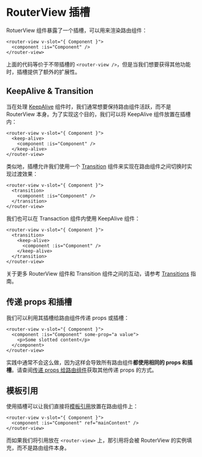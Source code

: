 # RouterView 插槽

RotuerView 组件暴露了一个插槽，可以用来渲染路由组件：

```vue-html
<router-view v-slot="{ Component }">
  <component :is="Component" />
</router-view>
```

上面的代码等价于不带插槽的 `<router-view />`，但是当我们想要获得其他功能时，插槽提供了额外的扩展性。

## KeepAlive & Transition

当在处理 [KeepAlive](https://vuejs.org/guide/built-ins/keep-alive.html) 组件时，我们通常想要保持路由组件活跃，而不是 RouterView 本身。为了实现这个目的，我们可以将 KeepAlive 组件放置在插槽内：

```vue-html
<router-view v-slot="{ Component }">
  <keep-alive>
    <component :is="Component" />
  </keep-alive>
</router-view>
```

类似地，插槽允许我们使用一个 [Transition](https://vuejs.org/guide/built-ins/transition.html) 组件来实现在路由组件之间切换时实现过渡效果：

```vue-html
<router-view v-slot="{ Component }">
  <transition>
    <component :is="Component" />
  </transition>
</router-view>
```

我们也可以在 Transaction 组件内使用 KeepAlive 组件：

```vue-html
<router-view v-slot="{ Component }">
  <transition>
    <keep-alive>
      <component :is="Component" />
    </keep-alive>
  </transition>
</router-view>
```

关于更多 RouterView 组件和 Transition 组件之间的互动，请参考 [Transitions](./transitions) 指南。

## 传递 props 和插槽

我们可以利用其插槽给路由组件传递 props 或插槽：

```vue-html
<router-view v-slot="{ Component }">
  <component :is="Component" some-prop="a value">
    <p>Some slotted content</p>
  </component>
</router-view>
```

实践中通常不会这么做，因为这样会导致所有路由组件**都使用相同的 props 和插槽**。请查阅[传递 props 给路由组件](../essentials/passing-props)获取其他传递 props 的方式。

## 模板引用

使用插槽可以让我们直接将[模板引用](https://vuejs.org/guide/essentials/template-refs.html)放置在路由组件上：

```vue-html
<router-view v-slot="{ Component }">
  <component :is="Component" ref="mainContent" />
</router-view>
```

而如果我们将引用放在 `<router-view>` 上，那引用将会被 RouterView 的实例填充，而不是路由组件本身。
